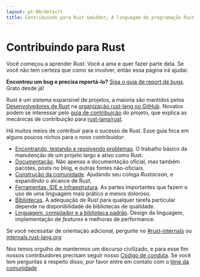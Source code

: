 ```yaml
---
layout: pt-BR/default
title: Contribuindo para Rust &middot; A linguagem de programação Rust
---
```


# Contribuindo para Rust

Você começou a aprender Rust. Você a ama e quer fazer parte dela.
Se você não tem certeza que como se involver, então essa página irá ajudar.

**Encontrou um bug e precisa reportá-lo?** [Siga o guia de report de bugs][bugs].
Grato desde já!

Rust é um sistema expansível de projetos, a maioria são mantidos pelos
[Desenvolvedores de Rust][devs] na [organização rust-lang no GitHub][rust-lang].
Novatos podem se interessar pelo [guia de contribuição][CONTRIBUTING.md] do projeto,
que explica as mecânicas de contribuição para [rust-lang/rust].

Há muitos meios de contribuir para o sucesso de Rust.
Esse guia foca em alguns poucos nichos para o novo contribuidor:

* [Encontrando, testando e resolvendo problemas](contribute-bugs.html). O trabalho
  básico da manutenção de um projeto largo e ativo como Rust.
* [Documentação](contribute-docs.html). Não apenas a
  documentação oficial, mas também pacotes, posts no blog, e outras fontes não-oficiais.
* [Construção da comunidade](contribute-community.html). Ajudando seu colega
  *Rustacean*, e expandindo o alcance de Rust.
* [Ferramentas, IDE e infraestrutura](contribute-tools.html). As partes importantes
  que fazem o uso de uma linguagem mais prático e menos doloroso.
* [Bibliotecas](contribute-libs.html). A adequação de Rust para qualquer
  tarefa particular depende na disponibilidade de bibliotecas de qualidade.
* [Linguagem, compilador e a biblioteca padrão](contribute-compiler.html).
  Design da linguagem, implementação de *features* e melhoras de performance.

Se você necessitar de orientação adicional, pergunte no [#rust-internals] ou
[internals.rust-lang.org]

Nos temos orgulho de mantermos um discurso civilizado, e para esse fim nossos
contribuidores precisam seguir nosso [Código de conduta][coc]. Se você tem perguntas
à respeito disso, por favor entre em contato com o [time da comunidade]

<!--
TODO: Write a guide to rust processes and governance to link from here
TODO: List of active initiatives
TODO: Write guide to advertising Rust projects to link from
libs / community building
-->

[#rust-internals]: https://kiwiirc.com/nextclient/#ircs://irc.mozilla.org:6697/#rust-internals?nick=rustacean??
[CONTRIBUTING.md]: https://github.com/rust-lang/rust/blob/master/CONTRIBUTING.md
[bugs]: https://github.com/rust-lang/rust/blob/master/CONTRIBUTING.md#bug-reports
[coc]: https://www.rust-lang.org/conduct.html
[time da comunidade]: https://www.rust-lang.org/team.html#Community
[dev_proc]: community.html#rust-development
[devs]: https://github.com/rust-lang/rust/graphs/contributors
[internals.rust-lang.org]: https://internals.rust-lang.org/
[rust-lang/rust]: https://github.com/rust-lang/rust
[rust-lang]: https://github.com/rust-lang
